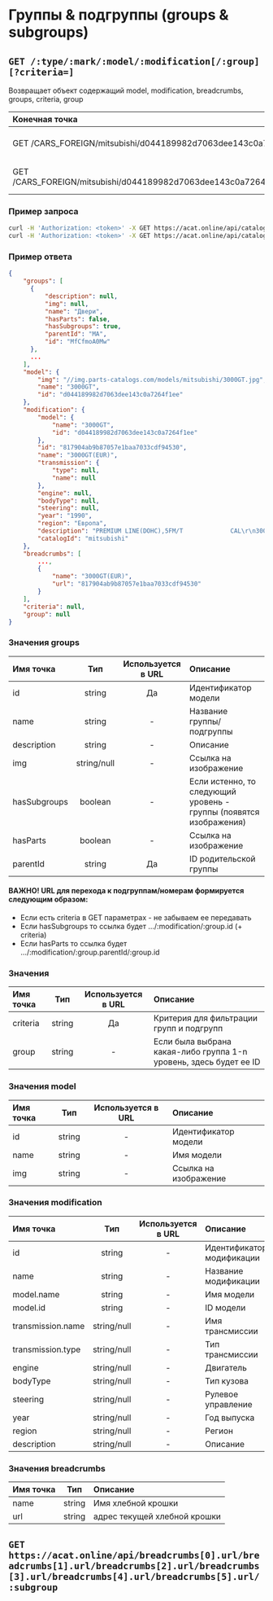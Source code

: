 # Группы & подгруппы (groups & subgroups)

## `GET /:type/:mark/:model/:modification[/:group][?criteria=]`

Возвращает объект содержащий model, modification, breadcrumbs, groups, criteria, group

| Конечная точка | Описание |
| :---- | :--------------- |
| GET /CARS_FOREIGN/mitsubishi/d044189982d7063dee143c0a7264f1ee/817904ab9b87057e1baa7033cdf94530 | Первый уровень групп |
| GET /CARS_FOREIGN/mitsubishi/d044189982d7063dee143c0a7264f1ee/817904ab9b87057e1baa7033cdf94530/MfCfmoAxMQ | Второй уровень групп |

### Пример запроса

```bash
curl -H 'Authorization: <token>' -X GET https://acat.online/api/catalogs/CARS_FOREIGN/mitsubishi/d044189982d7063dee143c0a7264f1ee/817904ab9b87057e1baa7033cdf94530
curl -H 'Authorization: <token>' -X GET https://acat.online/api/catalogs/CARS_FOREIGN/mitsubishi/d044189982d7063dee143c0a7264f1ee/817904ab9b87057e1baa7033cdf94530/MfCfmoAxMQ
```

### Пример ответа

```json
{
    "groups": [
      {
          "description": null,
          "img": null,
          "name": "Двери",
          "hasParts": false,
          "hasSubgroups": true,
          "parentId": "MA",
          "id": "MfCfmoA0Mw"
      },
      ...
    ],
    "model": {
        "img": "//img.parts-catalogs.com/models/mitsubishi/3000GT.jpg",
        "name": "3000GT",
        "id": "d044189982d7063dee143c0a7264f1ee"
    },
    "modification": {
        "model": {
            "name": "3000GT",
            "id": "d044189982d7063dee143c0a7264f1ee"
        },
        "id": "817904ab9b87057e1baa7033cdf94530",
        "name": "3000GT(EUR)",
        "transmission": {
            "type": null,
            "name": null
        },
        "engine": null,
        "bodyType": null,
        "steering": null,
        "year": "1990",
        "region": "Европа",
        "description": "PREMIUM LINE(DOHC),5FM/T             CAL\r\n3000/2WD\r\nModification: Z11A\r\nClassification: MNPML7M\r\nProduction: 01.04.1990 - 03.06.2000",
        "catalogId": "mitsubishi"
    },
    "breadcrumbs": [
        ...,
        {
            "name": "3000GT(EUR)",
            "url": "817904ab9b87057e1baa7033cdf94530"
        }
    ],
    "criteria": null,
    "group": null
}
```

### Значения groups

| Имя точка | Тип | Используется в URL | Описание |
| :---- | :------: | :------: | :--------------- |
| id | string | Да | Идентификатор модели |
| name | string | - | Название группы/подгруппы |
| description | string | - | Описание |
| img | string/null | - | Ссылка на изображение |
| hasSubgroups | boolean | - | Если истенно, то следующий уровень - группы (появятся изображения) |
| hasParts | boolean | - | Ссылка на изображение |
| parentId | string | Да | ID родительской группы |

#### ВАЖНО! URL для перехода к подгруппам/номерам формируется следующим образом:
- Если есть criteria в GET параметрах - не забываем ее передавать
- Если hasSubgroups то ссылка будет .../:modification/:group.id (+ criteria)
- Если hasParts то ссылка будет .../:modification/:group.parentId/:group.id


### Значения

| Имя точка | Тип | Используется в URL | Описание |
| :---- | :------: | :------: | :--------------- |
| criteria | string | Да | Критерия для фильтрации групп и подгрупп |
| group | string | - | Если была выбрана какая-либо группа 1-n уровень, здесь будет ее ID |

### Значения model

| Имя точка | Тип | Используется в URL | Описание |
| :---- | :------: | :------: | :--------------- |
| id | string | - | Идентификатор модели |
| name | string | - | Имя модели |
| img | string | - | Ссылка на изображение |

### Значения modification

| Имя точка | Тип | Используется в URL | Описание |
| :---- | :------: | :------: | :--------------- |
| id | string | - | Идентификатор модификации |
| name | string | - | Название модификации |
| model.name | string | - | Имя модели |
| model.id | string | - | ID модели |
| transmission.name | string/null | - | Имя трансмиссии |
| transmission.type | string/null | - | Тип трансмиссии |
| engine | string/null | - | Двигатель |
| bodyType | string/null | - | Тип кузова |
| steering | string/null | - | Рулевое управление |
| year | string/null | - | Год выпуска |
| region | string/null | - | Регион |
| description | string/null | - | Описание |

### Значения breadcrumbs

| Имя точка | Тип | Описание |
| :---- | :------: | :--------------- |
| name | string | Имя хлебной крошки |
| url | string | адрес текущей хлебной крошки |


## `GET https://acat.online/api/breadcrumbs[0].url/breadcrumbs[1].url/breadcrumbs[2].url/breadcrumbs[3].url/breadcrumbs[4].url/breadcrumbs[5].url/:subgroup`